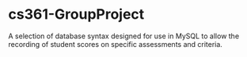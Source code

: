 cs361-GroupProject
==================

A selection of database syntax designed for use in MySQL to allow the recording of student scores on specific assessments and criteria.
